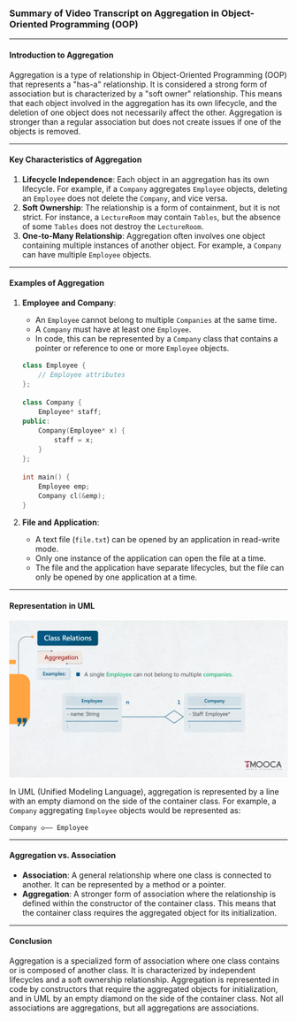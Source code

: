 ### Summary of Video Transcript on Aggregation in Object-Oriented Programming (OOP)

---

#### Introduction to Aggregation

Aggregation is a type of relationship in Object-Oriented Programming (OOP) that represents a "has-a" relationship. It is considered a strong form of association but is characterized by a "soft owner" relationship. This means that each object involved in the aggregation has its own lifecycle, and the deletion of one object does not necessarily affect the other. Aggregation is stronger than a regular association but does not create issues if one of the objects is removed.

---

#### Key Characteristics of Aggregation

1. **Lifecycle Independence**: Each object in an aggregation has its own lifecycle. For example, if a `Company` aggregates `Employee` objects, deleting an `Employee` does not delete the `Company`, and vice versa.
2. **Soft Ownership**: The relationship is a form of containment, but it is not strict. For instance, a `LectureRoom` may contain `Tables`, but the absence of some `Tables` does not destroy the `LectureRoom`.
3. **One-to-Many Relationship**: Aggregation often involves one object containing multiple instances of another object. For example, a `Company` can have multiple `Employee` objects.

---

#### Examples of Aggregation

1. **Employee and Company**:

   - An `Employee` cannot belong to multiple `Companies` at the same time.
   - A `Company` must have at least one `Employee`.
   - In code, this can be represented by a `Company` class that contains a pointer or reference to one or more `Employee` objects.

   ```cpp
   class Employee {
       // Employee attributes
   };

   class Company {
       Employee* staff;
   public:
       Company(Employee* x) {
           staff = x;
       }
   };

   int main() {
       Employee emp;
       Company cl(&emp);
   }
   ```

2. **File and Application**:
   - A text file (`file.txt`) can be opened by an application in read-write mode.
   - Only one instance of the application can open the file at a time.
   - The file and the application have separate lifecycles, but the file can only be opened by one application at a time.

---

#### Representation in UML

![A slide describes UML for Association](/imgs/aggregation.png)

In UML (Unified Modeling Language), aggregation is represented by a line with an empty diamond on the side of the container class. For example, a `Company` aggregating `Employee` objects would be represented as:

```
Company ◇—— Employee
```

---

#### Aggregation vs. Association

- **Association**: A general relationship where one class is connected to another. It can be represented by a method or a pointer.
- **Aggregation**: A stronger form of association where the relationship is defined within the constructor of the container class. This means that the container class requires the aggregated object for its initialization.

---

#### Conclusion

Aggregation is a specialized form of association where one class contains or is composed of another class. It is characterized by independent lifecycles and a soft ownership relationship. Aggregation is represented in code by constructors that require the aggregated objects for initialization, and in UML by an empty diamond on the side of the container class. Not all associations are aggregations, but all aggregations are associations.
